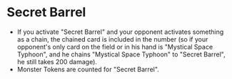 # Secret Barrel

*   If you activate "Secret Barrel" and your opponent activates something as a chain, the chained card is included in the number (so if your opponent's only card on the field or in his hand is "Mystical Space Typhoon", and he chains "Mystical Space Typhoon" to "Secret Barrel", he still takes 200 damage).
*   Monster Tokens are counted for "Secret Barrel".
